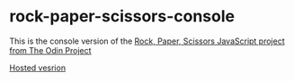 # rock-paper-scissors-console
This is the console version of the [Rock, Paper, Scissors JavaScript project from The Odin Project](https://www.theodinproject.com/courses/web-development-101/lessons/rock-paper-scissors)

[Hosted vesrion](https://pointlessrapunzel.github.io/rock-paper-scissors-console/)
